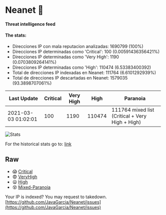 # Neanet :hocho:
#### Threat intelligence feed
#### The stats:

- Direcciones IP con mala reputacion analizadas: 1690799 (100%)
- Direcciones IP determinadas como 'Critical':  100 (0.00591436356421%)
- Direcciones IP determinadas como 'Very High':  1190 (0.0703809264141%)
- Direcciones IP determinadas como 'High':  110474 (6.53383400392)
- Total de direcciones IP indexadas en Neanet:  111764 (6.6101292939%)
- Total de direcciones IP descartadas en Neanet:  1579035 (93.3898707061%)

| Last Update | Critical | Very High | High | Paranoia |
| --- | --- | --- | --- | --- |
| 2021-03-03 01:02:01 | 100 | 1190 | 110474 | 111764 mixed list (Critical + Very High + High)|

![Stats](https://docs.google.com/spreadsheets/d/e/2PACX-1vSnaNMIXVabIpDJjufMlzH7poXnshF3mgd8Is1g9ytUEzVsP5my4Trn8f-xkoLLQ38xpL3HtmUexLo6/pubchart?oid=501124687&format=image)

For the historical stats go to: [link](/stats.csv)
## Raw
- :scream: [Critical](https://raw.githubusercontent.com/JavaGarcia/Neanet/master/blacklists/neanet_critical.txt)
- :fearful: [VeryHigh](https://raw.githubusercontent.com/JavaGarcia/Neanet/master/blacklists/neanet_veryHigh.txtt)
- :frowning: [High](https://raw.githubusercontent.com/JavaGarcia/Neanet/master/blacklists/neanet_high.txt)
- :dizzy_face: [Mixed-Paranoia](https://raw.githubusercontent.com/JavaGarcia/Neanet/master/blacklists/neanet_all.txt)


Your IP is indexed? You may request to takedown. [https://github.com/JavaGarcia/Neanet/issues](https://github.com/JavaGarcia/Neanet/issues)








































































































































































































































































































































































































































































































































































































































































































































































































































































































































































































































































































































































































































































































































































































































































































































































































































































































































































































































































































































































































































































































































































































































































































































































































































































































































































































































































































































































































































































































































































































































































































































































































































































































































































































































































































































































































































































































































































































































































































































































































































































































































































































































































































































































































































































































































































































































































































































































